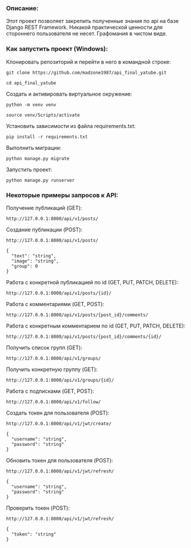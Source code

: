 ### Описание:

Этот проект позволяет закрепить полученные знания по api на базе Django REST Framework. Никакой практической ценности для стороннего пользователя не несет. Графомания в чистом виде.

### Как запустить проект (Windows):

Клонировать репозиторий и перейти в него в командной строке:

```
git clone https://github.com/madzone1987/api_final_yatube.git
```

```
cd api_final_yatube
```

Cоздать и активировать виртуальное окружение:

```
python -m venv venv
```

```
source venv/Scripts/activate
```

Установить зависимости из файла requirements.txt:

```
pip install -r requirements.txt
```

Выполнить миграции:

```
python manage.py migrate
```

Запустить проект:

```
python manage.py runserver
```

### Некоторые примеры запросов к API:

Получение публикаций (GET):

```
http://127.0.0.1:8000/api/v1/posts/
```

Создание публикации (POST):

```
http://127.0.0.1:8000/api/v1/posts/

{
  "text": "string",
  "image": "string",
  "group": 0
}

```

Работа с конкретной публикацией по id (GET, PUT, PATCH, DELETE):

```
http://127.0.0.1:8000/api/v1/posts/{id}/
```

Работа с комментариями (GET, POST):

```
http://127.0.0.1:8000/api/v1/posts/{post_id}/comments/
```

Работа с конкретным комментарием по id (GET, PUT, PATCH, DELETE):

```
http://127.0.0.1:8000/api/v1/posts/{post_id}/comments/{id}/
```

Получить список групп (GET):

```
http://127.0.0.1:8000/api/v1/groups/
```

Получить конкретную группу (GET):

```
http://127.0.0.1:8000/api/v1/groups/{id}/
```

Работа с подписками (GET, POST):

```
http://127.0.0.1:8000/api/v1/follow/
```

Создать токен для пользователя (POST):

```
http://127.0.0.1:8000/api/v1/jwt/create/

{
  "username": "string",
  "password": "string"
}

```

Обновить токен для пользователя (POST):

```
http://127.0.0.1:8000/api/v1/jwt/refresh/

{
  "username": "string",
  "password": "string"
}

```

Проверить токен (POST):

```
http://127.0.0.1:8000/api/v1/jwt/refresh/

{
  "token": "string"
}

```
